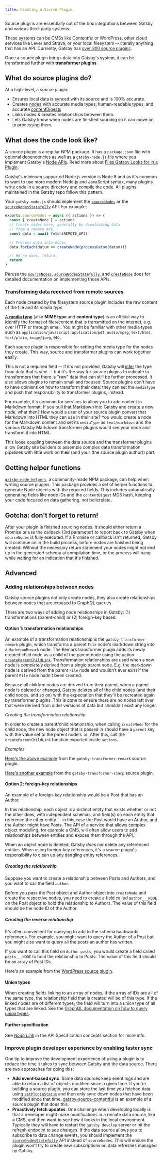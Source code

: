 ```yaml
---
title: Creating a Source Plugin
---
```


Source plugins are essentially out of the box integrations between Gatsby and various third-party systems.

These systems can be CMSs like Contentful or WordPress, other cloud services like Lever and Strava, or your local filesystem -- literally anything that has an API. Currently, Gatsby has [over 300 source plugins](/plugins/?=gatsby-source).

Once a source plugin brings data into Gatsby's system, it can be transformed further with **transformer plugins**.

## What do source plugins do?

At a high-level, a source plugin:

- Ensures local data is synced with its source and is 100% accurate.
- Creates [nodes](/docs/node-interface/) with accurate media types, human-readable types, and accurate
  [contentDigests](/docs/node-interface/#contentdigest).
- Links nodes & creates relationships between them.
- Lets Gatsby know when nodes are finished sourcing so it can move on to processing them.

## What does the code look like?

A source plugin is a regular NPM package. It has a `package.json` file with optional
dependencies as well as a [`gatsby-node.js`](/docs/api-files-gatsby-node) file where you implement Gatsby's [Node
APIs](/docs/node-apis/). Read more about [Files Gatsby Looks for in a Plugin](/docs/files-gatsby-looks-for-in-a-plugin/).

Gatsby's minimum supported Node.js version is Node 8 and as it's common to want to use more modern Node.js and JavaScript syntax, many plugins write code in a
source directory and compile the code. All plugins maintained in the Gatsby repo
follow this pattern.

Your `gatsby-node.js` should implement the [`sourceNodes`](/docs/node-apis/#sourceNodes) or the [`sourceNodesStatefully`](/docs/node-apis/#sourceNodesStatefully) API. For example:

```javascript:title=gatsby-node.js
exports.sourceNodes = async ({ actions }) => {
  const { createNode } = actions
  // Create nodes here, generally by downloading data
  // from a remote API.
  const data = await fetch(REMOTE_API)

  // Process data into nodes.
  data.forEach(datum => createNode(processDatum(datum)))

  // We're done, return.
  return
}
```

Peruse the [`sourceNodes`](/docs/node-apis/#sourceNodes), [`sourceNodesStatefully`](/docs/node-apis/#sourceNodesStatefully), and
[`createNode`](/docs/actions/#createNode) docs for detailed
documentation on implementing those APIs.

### Transforming data received from remote sources

Each node created by the filesystem source plugin includes the
raw content of the file and its _media type_.

[A **media type**](https://en.wikipedia.org/wiki/Media_type) (also **MIME type**
and **content type**) is an official way to identify the format of
files/content that is transmitted on the internet, e.g. over HTTP or through
email. You might be familiar with other media types such as
`application/javascript`, `application/pdf`, `audio/mpeg`, `text/html`,
`text/plain`, `image/jpeg`, etc.

Each source plugin is responsible for setting the media type for the nodes they
create. This way, source and transformer plugins can work together easily.

This is not a required field -- if it's not provided, Gatsby will [infer](/docs/glossary#inference) the type from data that is sent -- but it's the way for source plugins to indicate to
transformers that there is "raw" data that can still be further processed. It
also allows plugins to remain small and focused. Source plugins don't have to have
opinions on how to transform their data: they can set the `mediaType` and
push that responsibility to transformer plugins, instead.

For example, it's common for services to allow you to add content in
Markdown format. If you pull that Markdown into Gatsby and create a new node, what
then? How would a user of your source plugin convert that Markdown into HTML
they can use in their site? You would create a
node for the Markdown content and set its `mediaType` as `text/markdown` and the
various Gatsby Markdown transformer plugins would see your node and transform it
into HTML.

This loose coupling between the data source and the transformer plugins allow Gatsby site builders to assemble complex data transformation pipelines with
little work on their (and your (the source plugin author)) part.

## Getting helper functions

[`gatsby-node-helpers`](https://github.com/angeloashmore/gatsby-node-helpers),
a community-made NPM package, can help when writing source plugins. This
package provides a set of helper functions to generate Node objects with the
required fields. This includes automatically generating fields like node IDs
and the `contentDigest` MD5 hash, keeping your code focused on data gathering,
not boilerplate.

## Gotcha: don't forget to return!

After your plugin is finished sourcing nodes, it should either return a Promise or use the callback (3rd parameter) to report back to Gatsby when `sourceNodes` is fully executed. If a Promise or callback isn't returned, Gatsby will continue on in the build process, before nodes are finished being created. Without the necessary return statement your nodes might not end up in the generated schema at compilation time, or the process will hang while waiting for an indication that it's finished.

## Advanced

### Adding relationships between nodes

Gatsby source plugins not only create nodes, they also create relationships between nodes that are exposed to GraphQL queries.

There are two ways of adding node relationships in Gatsby: (1) transformations (parent-child) or (2) foreign-key based.

#### Option 1: transformation relationships

An example of a transformation relationship is the `gatsby-transformer-remark` plugin, which transforms a parent `File` node's markdown string into a `MarkdownRemark` node. The Remark transformer plugin adds its newly created child node as a child of the parent node using the action [`createParentChildLink`](/docs/actions/#createParentChildLink). Transformation relationships are used when a new node is _completely_ derived from a single parent node. E.g. the markdown node is derived from the parent `File` node and wouldn't ever exist if the parent `File` node hadn't been created.

Because all children nodes are derived from their parent, when a parent node is deleted or changed, Gatsby deletes all of the child nodes (and their child nodes, and so on) with the expectation that they'll be recreated again by transformer plugins. This is done to ensure there are no nodes left over that were derived from older versions of data but shouldn't exist any longer.

_Creating the transformation relationship_

In order to create a parent/child relationship, when calling `createNode` for the child node, the new node object that is passed in should have a `parent` key with the value set to the parent node's `id`. After this, call the `createParentChildLink` function exported inside `actions`.

_Examples_

[Here's the above example](https://github.com/gatsbyjs/gatsby/blob/72077527b4acd3f2109ed5a2fcb780cddefee35a/packages/gatsby-transformer-remark/src/on-node-create.js#L39-L67) from the `gatsby-transformer-remark` source plugin.

[Here's another example](https://github.com/gatsbyjs/gatsby/blob/1fb19f9ad16618acdac7eda33d295d8ceba7f393/packages/gatsby-transformer-sharp/src/on-node-create.js#L3-L25) from the `gatsby-transformer-sharp` source plugin.

#### Option 2: foreign-key relationships

An example of a foreign-key relationship would be a Post that has an Author.

In this relationship, each object is a distinct entity that exists whether or not the other does, with independent schemas, and field(s) on each entity that reference the other entity -- in this case the Post would have an Author, and the Author might have Posts. The API of a service that allows complex object modelling, for example a CMS, will often allow users to add relationships between entities and expose them through the API.

When an object node is deleted, Gatsby _does not_ delete any referenced entities. When using foreign-key references, it's a source plugin's responsibility to clean up any dangling entity references.

##### Creating the relationship

Suppose you want to create a relationship between Posts and Authors, and you want to call the field `author`.

Before you pass the Post object and Author object into `createNode` and create the respective nodes, you need to create a field called `author___NODE` on the Post object to hold the relationship to Authors. The value of this field should be the node ID of the Author.

##### Creating the reverse relationship

It's often convenient for querying to add to the schema backwards references. For example, you might want to query the Author of a Post but you might also want to query all the posts an author has written.

If you want to call this field on `Author` `posts`, you would create a field called `posts___NODE` to hold the relationship to Posts. The value of this field should be an array of Post IDs.

Here's an example from the [WordPress source plugin](https://github.com/gatsbyjs/gatsby/blob/1fb19f9ad16618acdac7eda33d295d8ceba7f393/packages/gatsby-source-wordpress/src/normalize.js#L178-L189).

#### Union types

When creating fields linking to an array of nodes, if the array of IDs are all of the same type, the relationship field that is created will be of this type. If the linked nodes are of different types; the field will turn into a union type of all types that are linked. See the [GraphQL documentation on how to query union types](https://graphql.org/learn/schema/#union-types).

#### Further specification

See
[_Node Link_](/docs/api-specification/) in the API Specification concepts
section for more info.

### Improve plugin developer experience by enabling faster sync

One tip to improve the development experience of using a plugin is to reduce the time it takes to sync between Gatsby and the data source. There are two approaches for doing this:

- **Add event-based sync**. Some data sources keep event logs and are able to return a list of objects modified since a given time. If you're building a source plugin, you can store
  the last time you fetched data using
  [`setPluginStatus`](/docs/actions/#setPluginStatus) and then only sync down nodes that have been modified since that time. [gatsby-source-contentful](https://github.com/gatsbyjs/gatsby/tree/master/packages/gatsby-source-contentful) is an example of a source plugin that does this.
- **Proactively fetch updates**. One challenge when developing locally is that a developer might make modifications in a remote data source, like a CMS, and then want to see how it looks in the local environment. Typically they will have to restart the `gatsby develop` server or hit the [refresh endpoint](/docs/environment-variables/#reserved-environment-variables) to see changes. If the data source allows you to subscribe to data change events, you should implement the [`sourceNodesStatefully`](/docs/node-apis/#sourceNodesStatefully) API instead of `sourceNodes`. This will ensure the plugin won't try to create new subscriptions on data refreshes managed by Gatsby.
